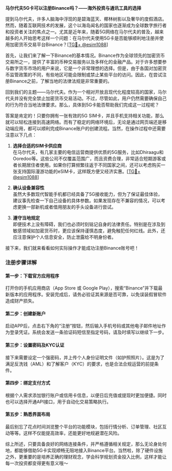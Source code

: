 **马尔代夫5G卡可以注册Binance吗？——海外投资与通讯工具的选择**

提到马尔代夫，许多人脑海中浮现的是碧海蓝天、椰林树影以及奢华的度假酒店。然而，随着互联网技术的发展，这个以海岛闻名的国家也逐渐成为全球数字旅行者和投资者关注的焦点之一。尤其是近年来，随着5G网络在马尔代夫的普及，越来越多的人开始思考这样一个问题：在马尔代夫使用5G卡是否能够顺利地注册并使用加密货币交易平台Binance？[[TG💪+ @esim1088](https://t.me/s/esim1088)]

首先，让我们来了解一下Binance的基本情况。Binance作为全球领先的加密货币交易所之一，提供了丰富的币种交易服务以及多样化的金融产品。对于许多想要参与数字货币市场的用户来说，它是一个非常理想的选择。但是，由于各国对加密货币监管政策的不同，有些地区可能会限制或禁止某些平台的访问。因此，在尝试注册Binance之前，了解当地的法律法规是非常重要的。

回到我们的主题——马尔代夫。作为一个相对开放且现代化程度较高的国家，马尔代夫并没有完全禁止加密货币交易活动。不过，尽管如此，用户仍然需要确保自己的行为符合当地法律要求。那么，具体到5G卡能否帮助我们完成这一过程呢？

答案是肯定的！只要你拥有一张有效的5G SIM卡，并且手机支持相关功能，那么就可以轻松连接到高速网络。而有了稳定的网络环境后，无论是通过网页端还是移动端应用，都可以顺利完成Binance账户的创建流程。当然，在操作过程中还需要注意以下几点：

1. **选择合适的SIM卡供应商**  
   在马尔代夫，有几家主要的电信运营商提供优质的5G服务，比如Dhiraagu和Ooredoo等。这些公司不仅覆盖范围广，而且资费合理，非常适合短期游客或者长期居住者使用。如果你打算频繁往返于不同国家之间，还可以考虑购买一张支持国际漫游功能的eSIM卡，这样既方便又经济实惠。[[TG💪+ @esim1088](https://t.me/s/esim1088)]

2. **确认设备兼容性**  
   虽然大多数现代智能手机都已经具备了5G接收能力，但为了保证最佳体验，建议事先检查一下自己设备的具体参数。如果发现存在不兼容的情况，可以考虑更换一部新机或者借用朋友的手头设备进行尝试。

3. **遵守当地规定**  
   即便技术上没有障碍，我们也必须时刻铭记自身的法律责任。特别是在涉及到敏感领域如加密货币时，更应该保持谨慎态度，避免触犯任何红线。此外，还应注意保护个人信息安全，防止泄露给不明身份者。

接下来，我们就来看看如何实际操作才能成功注册Binance账号吧！

### 注册步骤详解

#### 第一步：下载官方应用程序
打开你的手机应用商店（App Store 或 Google Play），搜索“Binance”并下载最新版本的应用程序。安装完成后，请务必验证其来源是否可靠，以免误装假冒软件造成财产损失。

#### 第二步：创建新账户
启动APP后，点击右下角的“注册”按钮，然后输入手机号码或其他电子邮件地址作为登录凭证。系统会发送一条验证码短信至指定号码，请及时填写以继续下一步。

#### 第三步：设置密码及KYC认证
接下来需要设定一个强密码，并上传个人身份证明文件（如护照照片）。这是为了满足反洗钱（AML）和了解客户（KYC）的要求，也是合法合规运营的前提条件。

#### 第四步：绑定支付方式
根据个人需求添加银行账户或信用卡信息，以便日后充值或提现时更加便捷。同时也可以选择开通API接口，用于自动化交易策略执行。

#### 第五步：熟悉界面布局
最后别忘了花点时间浏览整个平台的功能模块，包括行情分析、订单管理、社区互动等等。这样不仅能提高效率，还能更好地规避潜在风险。

综上所述，只要具备良好的网络连接条件，并严格遵循相关规定，那么无论身处何地，都能够借助5G卡实现顺畅无阻地接入Binance平台。当然啦，除了硬件设施之外，更重要的是培养正确的理财观念，学会科学规划资金投入比例，这样才能让每一次投资都变得更有意义哦～